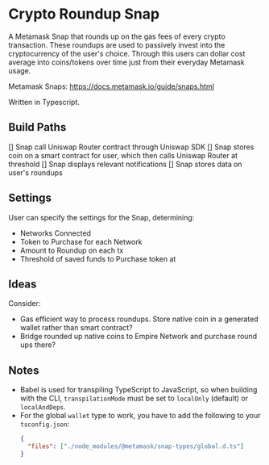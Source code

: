 # Crypto Roundup Snap

A Metamask Snap that rounds up on the gas fees of every crypto transaction. These roundups are used to passively invest into the cryptocurrency of the user's choice. Through this users can dollar cost average into coins/tokens over time just from their everyday Metamask usage.

Metamask Snaps: https://docs.metamask.io/guide/snaps.html

Written in Typescript.

## Build Paths

[] Snap call Uniswap Router contract through Uniswap SDK
[] Snap stores coin on a smart contract for user, which then calls Uniswap Router at threshold
[] Snap displays relevant notifications
[] Snap stores data on user's roundups

## Settings

User can specify the settings for the Snap, determining:
- Networks Connected
- Token to Purchase for each Network
- Amount to Roundup on each tx
- Threshold of saved funds to Purchase token at

## Ideas

Consider:

- Gas efficient way to process roundups. Store native coin in a generated wallet rather than smart contract?
- Bridge rounded up native coins to Empire Network and purchase round ups there?

## Notes

- Babel is used for transpiling TypeScript to JavaScript, so when building with the CLI,
  `transpilationMode` must be set to `localOnly` (default) or `localAndDeps`.
- For the global `wallet` type to work, you have to add the following to your `tsconfig.json`:
  ```json
  {
    "files": ["./node_modules/@metamask/snap-types/global.d.ts"]
  }
  ```
